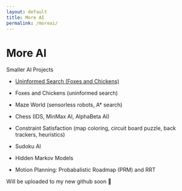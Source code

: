 ```yaml
---
layout: default
title: More AI
permalink: /moreai/
---
```


# More AI

Smaller AI Projects

- [Uninformed Search (Foxes and Chickens)](_moreai/uninformedsearch.md) <!-- Link to the project page -->

- Foxes and Chickens (uninformed search)
- Maze World (sensorless robots, A* search)
- Chess (IDS, MinMax AI, AlphaBeta AI)
- Constraint Satisfaction (map coloring, circuit board puzzle, back trackers, heuristics)
- Sudoku AI
- Hidden Markov Models
- Motion Planning: Probabalistic Roadmap (PRM) and RRT

Will be uploaded to my new github soon 👷
